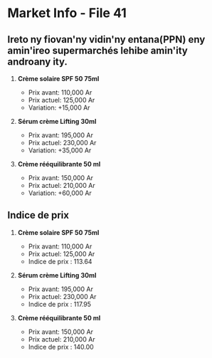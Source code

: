 # Market Info - File 41

## Ireto ny fiovan'ny vidin'ny entana(PPN) eny amin'ireo supermarchés lehibe amin'ity androany ity.

1. **Crème solaire SPF 50 75ml**
   - Prix avant: 110,000 Ar
   - Prix actuel: 125,000 Ar
   - Variation: +15,000 Ar

2. **Sérum crème Lifting 30ml**
   - Prix avant: 195,000 Ar
   - Prix actuel: 230,000 Ar
   - Variation: +35,000 Ar

3. **Crème rééquilibrante 50 ml**
   - Prix avant: 150,000 Ar
   - Prix actuel: 210,000 Ar
   - Variation: +60,000 Ar



## Indice de prix

1. **Crème solaire SPF 50 75ml**
   - Prix avant: 110,000 Ar
   - Prix actuel: 125,000 Ar
   - Indice de prix : 113.64

2. **Sérum crème Lifting 30ml**
   - Prix avant: 195,000 Ar
   - Prix actuel: 230,000 Ar
   - Indice de prix : 117.95

3. **Crème rééquilibrante 50 ml**
   - Prix avant: 150,000 Ar
   - Prix actuel: 210,000 Ar
   - Indice de prix : 140.00

